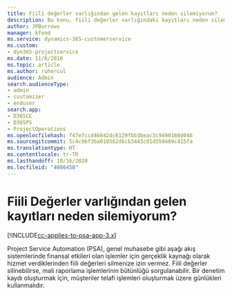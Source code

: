 ```yaml
---
title: Fiili değerler varlığından gelen kayıtları neden silemiyorum?
description: Bu konu, fiili değerler varlığındaki kayıtları neden silemediğiniz hakkında bilgi sağlar.
author: JPBurrows
manager: kfend
ms.service: dynamics-365-customerservice
ms.custom:
- dyn365-projectservice
ms.date: 11/6/2018
ms.topic: article
ms.author: ruhercul
audience: Admin
search.audienceType:
- admin
- customizer
- enduser
search.app:
- D365CE
- D365PS
- ProjectOperations
ms.openlocfilehash: f47e7ccd46642dc6129fbb3beac3c9490160d046
ms.sourcegitcommit: 5c4c9bf3ba018562d6cb3443c01d550489c415fa
ms.translationtype: HT
ms.contentlocale: tr-TR
ms.lasthandoff: 10/16/2020
ms.locfileid: "4086450"
---
```

# <a name="why-cant-i-delete-records-from-the-actuals-entity"></a>Fiili Değerler varlığından gelen kayıtları neden silemiyorum?

[!INCLUDE[cc-applies-to-psa-app-3.x](../includes/cc-applies-to-psa-app-3x.md)]

Project Service Automation (PSA), genel muhasebe gibi aşağı akış sistemlerinde finansal etkileri olan işlemler için gerçeklik kaynağı olarak hizmet verdiklerinden fiili değerleri silmenize izin vermez. Fiili değerler silinebilirse, mali raporlama işlemlerinin bütünlüğü sorgulanabilir. Bir denetim kaydı oluşturmak için, müşteriler telafi işlemleri oluşturmak üzere günlükleri kullanmalıdır.

